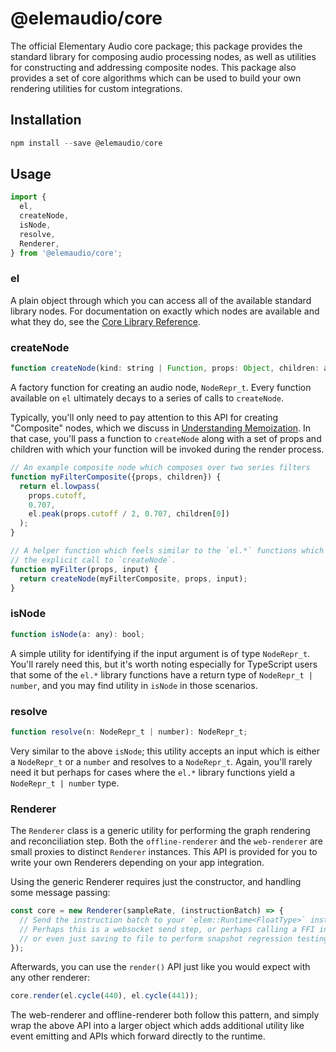 # @elemaudio/core

The official Elementary Audio core package; this package provides the standard library for composing
audio processing nodes, as well as utilities for constructing and addressing composite nodes. This package
also provides a set of core algorithms which can be used to build your own rendering utilities for custom
integrations.

## Installation

```js
npm install --save @elemaudio/core
```

## Usage

```js
import {
  el,
  createNode,
  isNode,
  resolve,
  Renderer,
} from '@elemaudio/core';
```

### el

A plain object through which you can access all of the available standard library nodes. For
documentation on exactly which nodes are available and what they do, see the [Core Library Reference](../LibraryIndex.md).

### createNode

```js
function createNode(kind: string | Function, props: Object, children: array<NodeRepr_t | number>): NodeRepr_t;
```

A factory function for creating an audio node, `NodeRepr_t`. Every function available on `el` ultimately decays
to a series of calls to `createNode`.

Typically, you'll only need to pay attention to this API for creating "Composite" nodes, which we discuss in
[Understanding Memoization](../guides/Understanding_Memoization.md). In that case, you'll pass a function to `createNode`
along with a set of props and children with which your function will be invoked during the render process.

```js
// An example composite node which composes over two series filters
function myFilterComposite({props, children}) {
  return el.lowpass(
    props.cutoff,
    0.707,
    el.peak(props.cutoff / 2, 0.707, children[0])
  );
}

// A helper function which feels similar to the `el.*` functions which hides away
// the explicit call to `createNode`.
function myFilter(props, input) {
  return createNode(myFilterComposite, props, input);
}
```

### isNode

```js
function isNode(a: any): bool;
```

A simple utility for identifying if the input argument is of type `NodeRepr_t`. You'll rarely need this,
but it's worth noting especially for TypeScript users that some of the `el.*` library functions have
a return type of `NodeRepr_t | number`, and you may find utility in `isNode` in those scenarios.


### resolve

```js
function resolve(n: NodeRepr_t | number): NodeRepr_t;
```

Very similar to the above `isNode`; this utility accepts an input which is either a `NodeRepr_t` or a `number`
and resolves to a `NodeRepr_t`. Again, you'll rarely need it but perhaps for cases where the `el.*` library
functions yield a `NodeRepr_t | number` type.

### Renderer

The `Renderer` class is a generic utility for performing the graph rendering and reconciliation step. Both the
`offline-renderer` and the `web-renderer` are small proxies to distinct `Renderer` instances. This API is provided
for you to write your own Renderers depending on your app integration.

Using the generic Renderer requires just the constructor, and handling some message passing:

```js
const core = new Renderer(sampleRate, (instructionBatch) => {
  // Send the instruction batch to your `elem::Runtime<FloatType>` instance, wherever that may be!
  // Perhaps this is a websocket send step, or perhaps calling a FFI interface in your JavaScript runtime,
  // or even just saving to file to perform snapshot regression testing like with Jest.
});
```

Afterwards, you can use the `render()` API just like you would expect with any other renderer:

```js
core.render(el.cycle(440), el.cycle(441));
```

The web-renderer and offline-renderer both follow this pattern, and simply wrap the above API into a larger
object which adds additional utility like event emitting and APIs which forward directly to the runtime.
